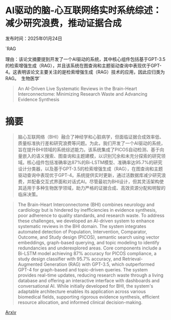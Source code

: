 # AI驱动的脑-心互联网络实时系统综述：减少研究浪费，推动证据合成

发布时间：2025年01月24日

`RAG

理由：该论文摘要提到开发了一个AI驱动的系统，其中核心组件包括基于GPT-3.5的检索增强生成（RAG），并且该系统在图查询和主题驱动查询中表现优于GPT-4。这表明该论文主要关注的是检索增强生成（RAG）技术的应用，因此应归类为RAG。` `生物医学`

> An AI-Driven Live Systematic Reviews in the Brain-Heart Interconnectome: Minimizing Research Waste and Advancing Evidence Synthesis

# 摘要

> 脑心互联网络（BHI）融合了神经学和心脏病学，但面临证据合成效率低、质量标准执行差和研究浪费等问题。为此，我们开发了一个AI驱动的系统，旨在提升BHI领域的系统综述能力。该系统集成了PICOS自动检测、基于向量嵌入的语义搜索、图查询和主题建模，以识别冗余和未充分探索的研究领域。核心组件包括准确率达87%的Bi-LSTM模型、准确率达95.7%的研究设计分类器，以及基于GPT-3.5的检索增强生成（RAG），在图查询和主题驱动查询中表现优于GPT-4。系统提供实时更新，通过活数据库减少研究浪费，并配备交互式界面和对话式AI。尽管最初为BHI设计，但其灵活架构使其适用于多种生物医学领域，助力严格的证据合成、高效资源分配和明智的临床决策。

> The Brain-Heart Interconnectome (BHI) combines neurology and cardiology but is hindered by inefficiencies in evidence synthesis, poor adherence to quality standards, and research waste. To address these challenges, we developed an AI-driven system to enhance systematic reviews in the BHI domain. The system integrates automated detection of Population, Intervention, Comparator, Outcome, and Study design (PICOS), semantic search using vector embeddings, graph-based querying, and topic modeling to identify redundancies and underexplored areas. Core components include a Bi-LSTM model achieving 87% accuracy for PICOS compliance, a study design classifier with 95.7% accuracy, and Retrieval-Augmented Generation (RAG) with GPT-3.5, which outperformed GPT-4 for graph-based and topic-driven queries. The system provides real-time updates, reducing research waste through a living database and offering an interactive interface with dashboards and conversational AI. While initially developed for BHI, the system's adaptable architecture enables its application across various biomedical fields, supporting rigorous evidence synthesis, efficient resource allocation, and informed clinical decision-making.

[Arxiv](https://arxiv.org/abs/2501.17181)